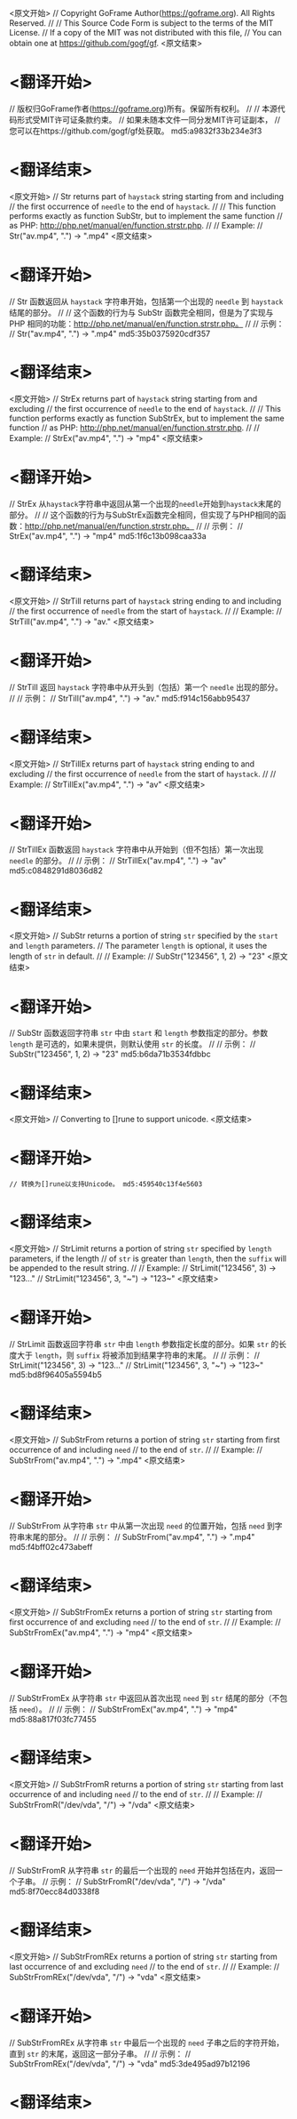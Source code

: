 
<原文开始>
// Copyright GoFrame Author(https://goframe.org). All Rights Reserved.
//
// This Source Code Form is subject to the terms of the MIT License.
// If a copy of the MIT was not distributed with this file,
// You can obtain one at https://github.com/gogf/gf.
<原文结束>

# <翻译开始>
// 版权归GoFrame作者(https://goframe.org)所有。保留所有权利。
//
// 本源代码形式受MIT许可证条款约束。
// 如果未随本文件一同分发MIT许可证副本，
// 您可以在https://github.com/gogf/gf处获取。 md5:a9832f33b234e3f3
# <翻译结束>


<原文开始>
// Str returns part of `haystack` string starting from and including
// the first occurrence of `needle` to the end of `haystack`.
//
// This function performs exactly as function SubStr, but to implement the same function
// as PHP: http://php.net/manual/en/function.strstr.php.
//
// Example:
// Str("av.mp4", ".") -> ".mp4"
<原文结束>

# <翻译开始>
// Str 函数返回从 `haystack` 字符串开始，包括第一个出现的 `needle` 到 `haystack` 结尾的部分。
//
// 这个函数的行为与 SubStr 函数完全相同，但是为了实现与 PHP 相同的功能：http://php.net/manual/en/function.strstr.php。
//
// 示例：
// Str("av.mp4", ".") -> ".mp4" md5:35b0375920cdf357
# <翻译结束>


<原文开始>
// StrEx returns part of `haystack` string starting from and excluding
// the first occurrence of `needle` to the end of `haystack`.
//
// This function performs exactly as function SubStrEx, but to implement the same function
// as PHP: http://php.net/manual/en/function.strstr.php.
//
// Example:
// StrEx("av.mp4", ".") -> "mp4"
<原文结束>

# <翻译开始>
// StrEx 从`haystack`字符串中返回从第一个出现的`needle`开始到`haystack`末尾的部分。
//
// 这个函数的行为与SubStrEx函数完全相同，但实现了与PHP相同的函数：http://php.net/manual/en/function.strstr.php。
//
// 示例：
// StrEx("av.mp4", ".") -> "mp4" md5:1f6c13b098caa33a
# <翻译结束>


<原文开始>
// StrTill returns part of `haystack` string ending to and including
// the first occurrence of `needle` from the start of `haystack`.
//
// Example:
// StrTill("av.mp4", ".") -> "av."
<原文结束>

# <翻译开始>
// StrTill 返回 `haystack` 字符串中从开头到（包括）第一个 `needle` 出现的部分。
//
// 示例：
// StrTill("av.mp4", ".") -> "av." md5:f914c156abb95437
# <翻译结束>


<原文开始>
// StrTillEx returns part of `haystack` string ending to and excluding
// the first occurrence of `needle` from the start of `haystack`.
//
// Example:
// StrTillEx("av.mp4", ".") -> "av"
<原文结束>

# <翻译开始>
// StrTillEx 函数返回 `haystack` 字符串中从开始到（但不包括）第一次出现 `needle` 的部分。
//
// 示例：
// StrTillEx("av.mp4", ".") -> "av" md5:c0848291d8036d82
# <翻译结束>


<原文开始>
// SubStr returns a portion of string `str` specified by the `start` and `length` parameters.
// The parameter `length` is optional, it uses the length of `str` in default.
//
// Example:
// SubStr("123456", 1, 2) -> "23"
<原文结束>

# <翻译开始>
// SubStr 函数返回字符串 `str` 中由 `start` 和 `length` 参数指定的部分。参数 `length` 是可选的，如果未提供，则默认使用 `str` 的长度。
//
// 示例：
// SubStr("123456", 1, 2) -> "23" md5:b6da71b3534fdbbc
# <翻译结束>


<原文开始>
// Converting to []rune to support unicode.
<原文结束>

# <翻译开始>
	// 转换为[]rune以支持Unicode。 md5:459540c13f4e5603
# <翻译结束>


<原文开始>
// StrLimit returns a portion of string `str` specified by `length` parameters, if the length
// of `str` is greater than `length`, then the `suffix` will be appended to the result string.
//
// Example:
// StrLimit("123456", 3)      -> "123..."
// StrLimit("123456", 3, "~") -> "123~"
<原文结束>

# <翻译开始>
// StrLimit 函数返回字符串 `str` 中由 `length` 参数指定长度的部分。如果 `str` 的长度大于 `length`，则 `suffix` 将被添加到结果字符串的末尾。
//
// 示例：
// StrLimit("123456", 3)      -> "123..."
// StrLimit("123456", 3, "~") -> "123~" md5:bd8f96405a5594b5
# <翻译结束>


<原文开始>
// SubStrFrom returns a portion of string `str` starting from first occurrence of and including `need`
// to the end of `str`.
//
// Example:
// SubStrFrom("av.mp4", ".") -> ".mp4"
<原文结束>

# <翻译开始>
// SubStrFrom 从字符串 `str` 中从第一次出现 `need` 的位置开始，包括 `need` 到字符串末尾的部分。
//
// 示例：
// SubStrFrom("av.mp4", ".") -> ".mp4" md5:f4bff02c473abeff
# <翻译结束>


<原文开始>
// SubStrFromEx returns a portion of string `str` starting from first occurrence of and excluding `need`
// to the end of `str`.
//
// Example:
// SubStrFromEx("av.mp4", ".") -> "mp4"
<原文结束>

# <翻译开始>
// SubStrFromEx 从字符串 `str` 中返回从首次出现 `need` 到 `str` 结尾的部分（不包括 `need`）。
//
// 示例：
// SubStrFromEx("av.mp4", ".") -> "mp4" md5:88a817f03fc77455
# <翻译结束>


<原文开始>
// SubStrFromR returns a portion of string `str` starting from last occurrence of and including `need`
// to the end of `str`.
//
// Example:
// SubStrFromR("/dev/vda", "/") -> "/vda"
<原文结束>

# <翻译开始>
// SubStrFromR 从字符串 `str` 的最后一个出现的 `need` 开始并包括在内，返回一个子串。
// 示例：
// SubStrFromR("/dev/vda", "/") -> "/vda" md5:8f70ecc84d0338f8
# <翻译结束>


<原文开始>
// SubStrFromREx returns a portion of string `str` starting from last occurrence of and excluding `need`
// to the end of `str`.
//
// Example:
// SubStrFromREx("/dev/vda", "/") -> "vda"
<原文结束>

# <翻译开始>
// SubStrFromREx 从字符串 `str` 中最后一个出现的 `need` 子串之后的字符开始，直到 `str` 的末尾，返回这一部分子串。
//
// 示例：
// SubStrFromREx("/dev/vda", "/") -> "vda" md5:3de495ad97b12196
# <翻译结束>

